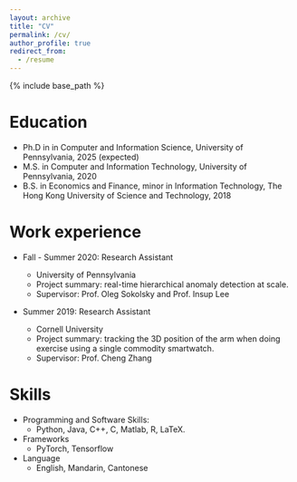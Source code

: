 ```yaml
---
layout: archive
title: "CV"
permalink: /cv/
author_profile: true
redirect_from:
  - /resume
---
```


{% include base_path %}

Education
======
* Ph.D in in Computer and Information Science, University of Pennsylvania, 2025 (expected)
* M.S. in Computer and Information Technology, 	University of Pennsylvania, 2020
* B.S. in Economics and Finance, minor in Information Technology, The Hong Kong University of Science and Technology, 2018


Work experience
======
* Fall - Summer 2020: Research Assistant
  * University of Pennsylvania
  * Project summary: real-time hierarchical anomaly detection at scale.
  * Supervisor: Prof. Oleg Sokolsky and Prof. Insup Lee

* Summer 2019: Research Assistant
  * Cornell University
  * Project summary: tracking the 3D position of the arm when doing exercise using a single commodity smartwatch.
  * Supervisor: Prof. Cheng Zhang

  
Skills
======
* Programming and Software Skills: 
  * Python, Java, C++, C, Matlab, R, LaTeX.
* Frameworks
  * PyTorch, Tensorflow
* Language
  * English, Mandarin, Cantonese

<!-- Publications
======
  <ul>{% for post in site.publications %}
    {% include archive-single-cv.html %}
  {% endfor %}</ul>
  
Talks
======
  <ul>{% for post in site.talks %}
    {% include archive-single-talk-cv.html %}
  {% endfor %}</ul>
  
Teaching
======
  <ul>{% for post in site.teaching %}
    {% include archive-single-cv.html %}
  {% endfor %}</ul>
  
Service and leadership
======
* Currently signed in to 43 different slack teams -->
